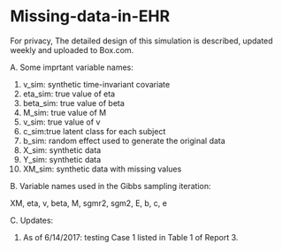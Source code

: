 # Missing-data-in-EHR

For privacy, The detailed design of this simulation is described, updated weekly and uploaded to Box.com. 

A. Some imprtant variable names:
1. v_sim: synthetic time-invariant covariate
2. eta_sim: true value of eta
3. beta_sim: true value of beta
4. M_sim: true value of M
5. v_sim: true value of v
6. c_sim:true latent class for each subject
7. b_sim: random effect used to generate the original data
8. X_sim: synthetic data 
9. Y_sim: synthetic data
10. XM_sim: synthetic data with missing values

B. Variable names used in the Gibbs sampling iteration:

XM, eta, v, beta, M, sgmr2, sgm2, E, b, c, e

C. Updates:
1. As of 6/14/2017: testing Case 1 listed in Table 1 of Report 3. 



